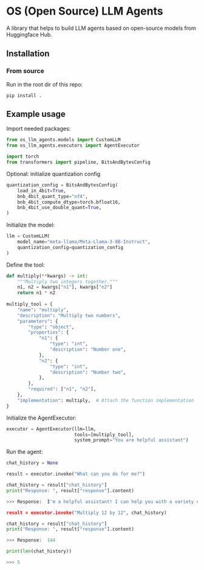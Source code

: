 # OS (Open Source) LLM Agents

A library that helps to build LLM agents based on open-source models from Huggingface Hub.

## Installation

### From source

Run in the root dir of this repo:
```
pip install .
```

## Example usage

Import needed packages:

```python
from os_llm_agents.models import CustomLLM
from os_llm_agents.executors import AgentExecutor

import torch
from transformers import pipeline, BitsAndBytesConfig
```

Optional: initialize quantization config

```python
quantization_config = BitsAndBytesConfig(
    load_in_4bit=True,
    bnb_4bit_quant_type="nf4",
    bnb_4bit_compute_dtype=torch.bfloat16,
    bnb_4bit_use_double_quant=True,
)
```

Initialize the model:

```python
llm = CustomLLM(
    model_name="meta-llama/Meta-Llama-3-8B-Instruct",
    quantization_config=quantization_config
)
```

Define the tool:

```python
def multiply(**kwargs) -> int:
    """Multiply two integers together."""
    n1, n2 = kwargs["n1"], kwargs["n2"]
    return n1 * n2
    
multiply_tool = {
    "name": "multiply",
    "description": "Multiply two numbers",
    "parameters": {
        "type": "object",
        "properties": {
            "n1": {
                "type": "int",
                "description": "Number one",
            },
            "n2": {
                "type": "int",
                "description": "Number two",
            },
        },
        "required": ["n1", "n2"],
    },
    "implementation": multiply,  # Attach the function implementation
}
```

Initialize the AgentExecutor:

```python
executor = AgentExecutor(llm=llm,
                         tools=[multiply_tool],
                         system_prompt="You are helpful assistant")
```

Run the agent:

```python
chat_history = None

result = executor.invoke("What can you do for me?")

chat_history = result["chat_history"]
print("Response: ", result["response"].content)

>>> Response:  I'm a helpful assistant! I can help you with a variety of tasks. I have access to a function called "multiply" that allows me to multiply two numbers. I can also provide information and answer questions to the best of my knowledge. If you need help with something specific, feel free to ask!

result = executor.invoke("Multiply 12 by 12", chat_history)

chat_history = result["chat_history"]
print("Response: ", result["response"].content)

>>> Response:  144

print(len(chat_history))

>>> 5
```